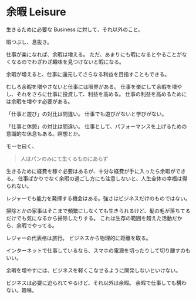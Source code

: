 # 余暇 Leisure

生きるために必要な Business に対して、それ以外のこと。

暇つぶし、息抜き。

仕事が楽になれば、余暇は増える。
ただ、あまりにも暇になるとやることがなくなるのでわざわざ趣味を見つけないと暇になる。

余暇が増えると、仕事に還元してさらなる利益を目指すこともできる。

むしろ余暇を増やさないと仕事には限界がある。
仕事を楽にして余暇を増やし、それをさらに仕事に投資して、利益を高める。
仕事の利益を高めるためには余暇を増やす必要がある。

「仕事と遊び」の対比は間違い。
仕事でも遊びがないと学びがない。

「仕事と休憩」の対比は間違い。
仕事として、パフォーマンスを上げるための意識的な休息もある。瞑想とか。

モーセ曰く、

> 人はパンのみにて生くるものにあらず

生きるために経費を稼ぐ必要はあるが、十分な経費が手に入ったら余暇ができる。
仕事ばかりでなく余暇の過ごし方にも注意しないと、人生全体の幸福は得られない。

レジャーでも能力を発揮する機会はある。強さはビジネスだけのものではない。

掃除とかの家事はそこまで頻繁にしなくても生きられるけど、髪の毛が落ちてるだけでも気になるから掃除したりする。
これは生存の範囲を超えた活動だから、余暇でやってる。

レジャーの代表格は旅行。
ビジネスから物理的に距離を取る。

インターネットで仕事しているなら、スマホの電源を切ったりして切り離すのもいい。

余暇を増やすには、ビジネスを軽くこなせるように開発しないといけない。

ビジネスは必要に迫られてやるけど、それ以外は余暇。
余暇で仕事しても構わない。趣味。

